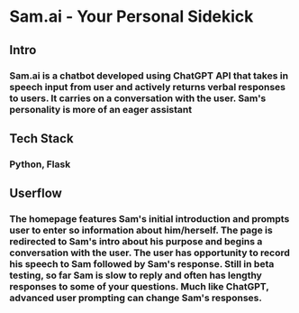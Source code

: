 # Sam.ai - Your Personal Sidekick

## Intro 
### Sam.ai is a chatbot developed using ChatGPT API that takes in speech input from user and actively returns verbal responses to users. It carries on a conversation with the user. Sam's personality is more of an eager assistant  

## Tech Stack
### Python, Flask

## Userflow
### The homepage features Sam's initial introduction and prompts user to enter so information about him/herself. The page is redirected to Sam's intro about his purpose and begins a conversation with the user. The user has opportunity to record his speech to Sam followed by Sam's response. Still in beta testing, so far Sam is slow to reply and often has lengthy responses to some of your questions. Much like ChatGPT, advanced user prompting can change Sam's responses.

